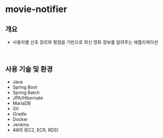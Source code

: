 # movie-notifier

## 개요
- 사용자별 선호 장르와 평점을 기반으로 최신 영화 정보를 알려주는 애플리케이션
<br>

## 사용 기술 및 환경
- Java
- Spring Boot
- Spring Batch
- JPA/Hibernate
- MariaDB
- Git
- Gradle
- Docker
- Jenkins
- AWS (EC2, ECR, RDS)
